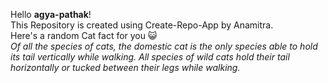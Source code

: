 Hello **agya-pathak**!<br/> This Repository is created using Create-Repo-App by Anamitra. <br/> Here's a random Cat fact for you :smiley_cat: <br/>*Of all the species of cats, the domestic cat is the only species able to hold its tail vertically while walking. All species of wild cats hold their tail horizontally or tucked between their legs while walking.*